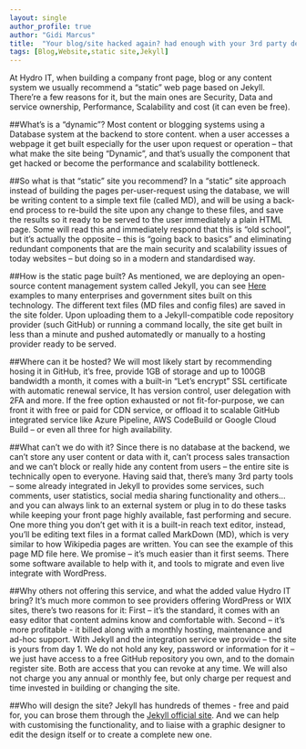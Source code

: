 ```yaml
---
layout: single
author_profile: true
author: "Gidi Marcus"
title:  "Your blog/site hacked again? had enough with your 3rd party dependency? – we implement a content system you can trust!"
tags: [Blog,Website,static site,Jekyll]
---
```


At Hydro IT, when building a company front page, blog or any content system we usually recommend a “static” web page based on Jekyll.
There’re a few reasons for it, but the main ones are Security, Data and service ownership, Performance, Scalability and cost (it can even be free). 

##What’s is a “dynamic”?
Most content or blogging systems using a Database system at the backend to store content.  when a user accesses a webpage it get built especially for the user upon request or operation – that what make the site being “Dynamic”, and that’s usually the component that get hacked or become the performance and scalability bottleneck. 

##So what is that “static” site you recommend? 
In a “static” site approach instead of building the pages per-user-request using the database, we will be writing content to a simple text file (called MD), and will be using a back-end process to re-build the site upon any change to these files, and save the results so it ready to be served to the user immediately a plain HTML page. Some will read this and immediately respond that this is “old school”, but it’s actually the opposite – this is “going back to basics” and eliminating redundant components that are the main security and scalability issues of today websites – but doing so in a modern and standardised way. 

##How is the static page built?
As mentioned, we are deploying an open-source content management system called Jekyll, you can see [Here](https://jekyllrb.com/showcase/) examples to many enterprises and government sites built on this technology.
The different text files (MD files and config files) are saved in the site folder. Upon uploading them to a Jekyll-compatible code repository provider (such GitHub) or running a command locally, the site get built in less than a minute and pushed automatedly or manually to a hosting provider ready to be served.

##Where can it be hosted?
We will most likely start by recommending hosing it in GitHub, it’s free, provide 1GB of storage and up to 100GB bandwidth a month, it comes with a built-in “Let’s encrypt” SSL certificate with automatic renewal service, It has version control, user delegation with 2FA and more.
If the free option exhausted or not fit-for-purpose, we can front it with free or paid for CDN service, or offload it to scalable GitHub integrated service like Azure Pipeline, AWS CodeBuild or Google Cloud Build – or even all three for high availability.

##What can’t we do with it?
Since there is no database at the backend, we can’t store any user content or data with it, can’t process sales transaction and we can’t block or really hide any content from users – the entire site is technically open to everyone.
Having said that, there’s many 3rd party tools – some already integrated in Jekyll to provides some services, such comments, user statistics, social media sharing functionality and others… and you can always link to an external system or plug in to do these tasks while keeping your front page highly available, fast performing and secure.
One more thing you don’t get with it is a built-in reach text editor, instead, you’ll be editing text files in a format called MarkDown (MD), which is very similar to how Wikipedia pages are written. You can see the example of this page MD file here. We promise – it’s much easier than it first seems.
There some software available to help with it, and tools to migrate and even live integrate with WordPress. 

##Why others not offering this service, and what the added value Hydro IT bring?
It’s much more common to see providers offering WordPress or WIX sites, there’s two reasons for it:
First – it’s the standard, it comes with an easy editor that content admins know and comfortable with.
Second – it’s more profitable - it billed along with a monthly hosting, maintenance and ad-hoc support.
With Jekyll and the integration service we provide – the site is yours from day 1. We do not hold any key, password or information for it – we just have access to a free GitHub repository you own, and to the domain register site. Both are access that you can revoke at any time.
We will also not charge you any annual or monthly fee, but only charge per request and time invested in building or changing the site.

##Who will design the site?
Jekyll has hundreds of themes - free and paid for, you can brose them through the [Jekyll official site](https://jekyllrb.com/resources/). And we can help with customising the functionality, and to liaise with a graphic designer to edit the design itself or to create a complete new one. 
